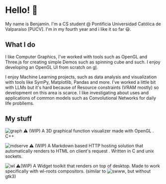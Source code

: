 # Hello! 👋
My name is Benjamín. I'm a CS student @ Pontificia Universidad Católica de Valparaíso [PUCV].
I'm in my fourth year and i like it so far 😃.

## What I do

I like Computer Graphics, I've worked with tools such as OpenGL and Three.js for creating simple Demos such as spinning cube and such. I enjoy developing an OpenGL UI from scratch on [gl](https://github.com/cykrr/gl).

I enjoy Machine Learning projects, such as data analysis and visualization with tools like SymPy, Matplotlib, Pandas and more. I've worked a little bit with LLMs but it's hard because of Resource constraints (VRAM mostly) so development on this area is scarce. I like investigating about uses and applications of common models such as Convolutional Networks for daily life probllems.



## My stuff
![graph](https://github.com/cykrr/graph2) ⚠️ (WIP) A 3D graphical function visualizer made with OpenGL . C++

![mdserve](https://github.com/cykrr/mdserve) ⚠️ (WIP) A Markdown based HTTP hosting solution that automatically renders to HTML on client's request . Written in C and unix sockets.

![wl](https://github.com/cykrr/wl) ⚠️(WIP) A Widget toolkit that renders on top of desktop. Made to work specifically with wl-roots compositors. (similar to ![swww](https://github.com/elkowar/eww), but without gtk3)

